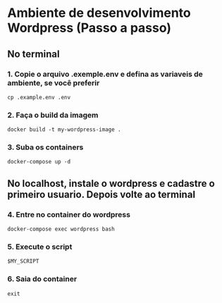 # Ambiente de desenvolvimento Wordpress (Passo a passo)

## No terminal

### 1. Copie o arquivo .exemple.env e defina as variaveis de ambiente, se você preferir
```
cp .example.env .env
```
### 2. Faça o build da imagem
```
docker build -t my-wordpress-image .
```
### 3. Suba os containers
```
docker-compose up -d
```

## No localhost, instale o wordpress e cadastre o primeiro usuario. Depois volte ao terminal

### 4. Entre no container do wordpress
```
docker-compose exec wordpress bash
```
### 5. Execute o script
```
$MY_SCRIPT
```
### 6. Saia do container
```
exit
```
